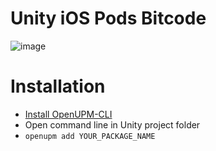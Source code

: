 # Unity iOS Pods Bitcode

![image](https://user-images.githubusercontent.com/9135028/205457956-691ac3cd-e9fa-4f97-883f-7f2c7a392c8d.png)


# Installation 

- [Install OpenUPM-CLI](https://github.com/openupm/openupm-cli#installation)
- Open command line in Unity project folder
- `openupm add YOUR_PACKAGE_NAME`

